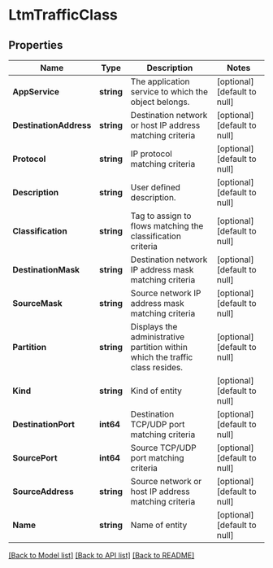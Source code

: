 # LtmTrafficClass

## Properties
Name | Type | Description | Notes
------------ | ------------- | ------------- | -------------
**AppService** | **string** | The application service to which the object belongs. | [optional] [default to null]
**DestinationAddress** | **string** | Destination network or host IP address matching criteria | [optional] [default to null]
**Protocol** | **string** | IP protocol matching criteria | [optional] [default to null]
**Description** | **string** | User defined description. | [optional] [default to null]
**Classification** | **string** | Tag to assign to flows matching the classification criteria | [optional] [default to null]
**DestinationMask** | **string** | Destination network IP address mask matching criteria | [optional] [default to null]
**SourceMask** | **string** | Source network IP address mask matching criteria | [optional] [default to null]
**Partition** | **string** | Displays the administrative partition within which the traffic class resides. | [optional] [default to null]
**Kind** | **string** | Kind of entity | [optional] [default to null]
**DestinationPort** | **int64** | Destination TCP/UDP port matching criteria | [optional] [default to null]
**SourcePort** | **int64** | Source TCP/UDP port matching criteria | [optional] [default to null]
**SourceAddress** | **string** | Source network or host IP address matching criteria | [optional] [default to null]
**Name** | **string** | Name of entity | [optional] [default to null]

[[Back to Model list]](../README.md#documentation-for-models) [[Back to API list]](../README.md#documentation-for-api-endpoints) [[Back to README]](../README.md)


